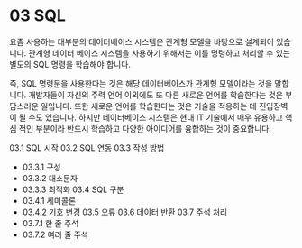 # 03 SQL 
요즘 사용하는 대부분의 데이터베이스 시스템은 관계형 모델을 바탕으로 설계되어 있습 니다. 
관계형 데이터 베이스 시스템을 사용하기 위해서는 이를 명령하고 처리할 수 있는 별도의 SQL 명령을 학습해야 합니다.  

즉, SQL 명령문을 사용한다는 것은 해당 데이터베이스가 관계형 모델이라는 것을 말합 니다. 
개발자들이 자신의 주력 언어 이외에도 또 다른 새로운 언어를 학습한다는 것은 부 담스러운 일입니다. 
또한 새로운 언어를 학습한다는 것은 기술을 적용하는 데 진입장벽이 될 수도 있습니다. 
하지만 데이터베이스 시스템은 현대 IT 기술에서 매우 유용하고 핵심 적인 부분이라 반드시 학습하고 다양한 아이디어를 융합하는 것이 중요합니다.  

03.1 SQL 시작
03.2 SQL 연동
03.3 작성 방법
* 03.3.1 구성
* 03.3.2 대소문자
* 03.3.3 최적화 
03.4 SQL 구분 
* 03.4.1 세미콜론 
* 03.4.2 기호 변경
03.5 오류
03.6 데이터 반환
03.7 주석 처리
* 03.7.1 한 줄 주석
* 03.7.2 여러 줄 주석




